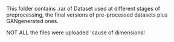 This folder contains .rar of Dataset used at different stages of preprocessing, the final versions of pre-processed datasets plus GANgenerated ones.

NOT ALL the files were uploaded 'cause of dimensions!
